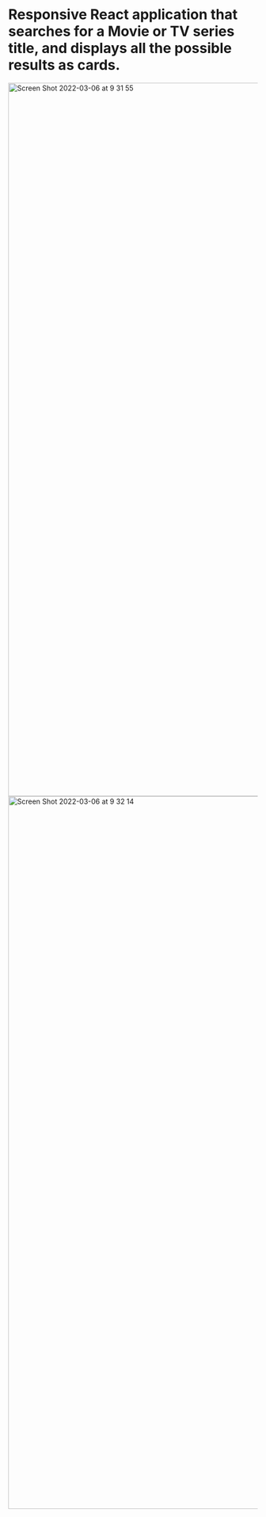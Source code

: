 # Responsive React application that searches for a Movie or TV series title, and displays all the possible results as cards.


<img width="1440" alt="Screen Shot 2022-03-06 at 9 31 55" src="https://user-images.githubusercontent.com/69239819/156913656-d0f7af9e-5c63-43b5-bd70-e158404359d7.png">

<img width="1439" alt="Screen Shot 2022-03-06 at 9 32 14" src="https://user-images.githubusercontent.com/69239819/156913673-618810fb-dc5e-445e-88bb-65b746ee9468.png">
